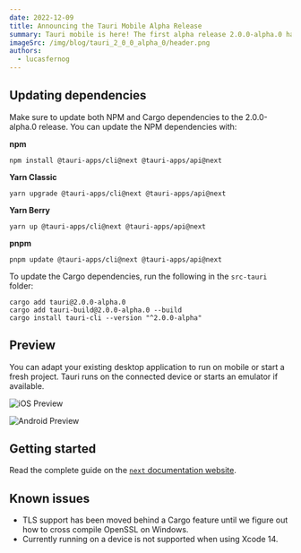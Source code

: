 ```yaml
---
date: 2022-12-09
title: Announcing the Tauri Mobile Alpha Release
summary: Tauri mobile is here! The first alpha release 2.0.0-alpha.0 has been published.
imageSrc: /img/blog/tauri_2_0_0_alpha_0/header.png
authors:
  - lucasfernog
---
```


## Updating dependencies

Make sure to update both NPM and Cargo dependencies to the 2.0.0-alpha.0 release. You can update the NPM dependencies with:

**npm**

```shell
npm install @tauri-apps/cli@next @tauri-apps/api@next
```

**Yarn Classic**

```shell
yarn upgrade @tauri-apps/cli@next @tauri-apps/api@next
```

**Yarn Berry**

```shell
yarn up @tauri-apps/cli@next @tauri-apps/api@next
```

**pnpm**

```shell
pnpm update @tauri-apps/cli@next @tauri-apps/api@next
```

To update the Cargo dependencies, run the following in the `src-tauri` folder:

```shell
cargo add tauri@2.0.0-alpha.0
cargo add tauri-build@2.0.0-alpha.0 --build
cargo install tauri-cli --version "^2.0.0-alpha"
```

## Preview

You can adapt your existing desktop application to run on mobile or start a fresh project. Tauri runs on the connected device or starts an emulator if available.

<div class="grid grid-cols-2 gap-8">
<div>

![iOS Preview](/img/blog/tauri_2_0_0_alpha_0/ios-preview.png)

</div>
<div>

![Android Preview](/img/blog/tauri_2_0_0_alpha_0/android-preview.png)

</div>
</div>

## Getting started

Read the complete guide on the [`next` documentation website](https://next--tauri.netlify.app/next/mobile/).

## Known issues

- TLS support has been moved behind a Cargo feature until we figure out how to cross compile OpenSSL on Windows.
- Currently running on a device is not supported when using Xcode 14.
